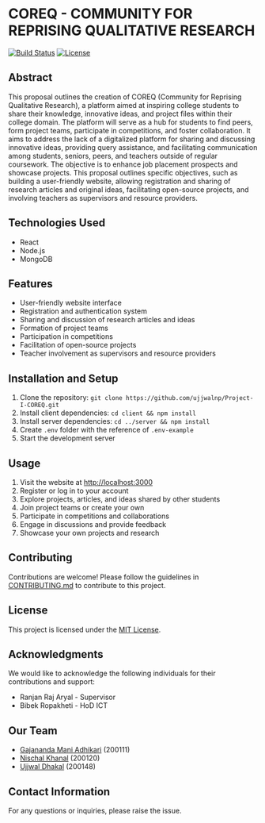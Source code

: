 # COREQ - COMMUNITY FOR REPRISING QUALITATIVE RESEARCH

[![Build Status](https://img.shields.io/badge/build-building-blue.svg)](https://travis-ci.org/your_username/your_repository)
[![License](https://img.shields.io/badge/license-MIT-blue.svg)](https://opensource.org/licenses/MIT)

## Abstract

This proposal outlines the creation of COREQ (Community for Reprising Qualitative Research), a platform aimed at inspiring college students to share their knowledge, innovative ideas, and project files within their college domain. The platform will serve as a hub for students to find peers, form project teams, participate in competitions, and foster collaboration. It aims to address the lack of a digitalized platform for sharing and discussing innovative ideas, providing query assistance, and facilitating communication among students, seniors, peers, and teachers outside of regular coursework. The objective is to enhance job placement prospects and showcase projects. This proposal outlines specific objectives, such as building a user-friendly website, allowing registration and sharing of research articles and original ideas, facilitating open-source projects, and involving teachers as supervisors and resource providers.

## Technologies Used

- React
- Node.js
- MongoDB

## Features

- User-friendly website interface
- Registration and authentication system
- Sharing and discussion of research articles and ideas
- Formation of project teams
- Participation in competitions
- Facilitation of open-source projects
- Teacher involvement as supervisors and resource providers

## Installation and Setup

1. Clone the repository: `git clone https://github.com/ujjwalnp/Project-I-COREQ.git`
2. Install client dependencies: `cd client && npm install`
3. Install server dependencies: `cd ../server && npm install`
3. Create `.env` folder with the reference of `.env-example`
4. Start the development server

## Usage

1. Visit the website at [http://localhost:3000](http://localhost:3000)
2. Register or log in to your account
3. Explore projects, articles, and ideas shared by other students
4. Join project teams or create your own
5. Participate in competitions and collaborations
6. Engage in discussions and provide feedback
7. Showcase your own projects and research

## Contributing

Contributions are welcome! Please follow the guidelines in [CONTRIBUTING.md](CONTRIBUTING.md) to contribute to this project.

## License

This project is licensed under the [MIT License](LICENSE).

## Acknowledgments

We would like to acknowledge the following individuals for their contributions and support:

- Ranjan Raj Aryal - Supervisor
- Bibek Ropakheti - HoD ICT

## Our Team

- [Gajananda Mani Adhikari](https://github.com/cosmicgz) (200111)
- [Nischal Khanal](https://github.com/Hunter-420) (200120)
- [Ujjwal Dhakal](https://github.com/ujjwalnp) (200148)

## Contact Information

For any questions or inquiries, please raise the issue.
